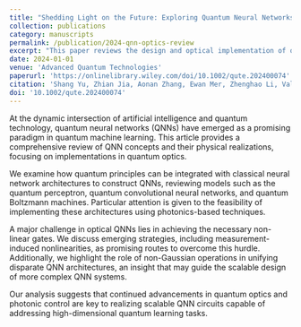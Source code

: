 ```yaml
---
title: "Shedding Light on the Future: Exploring Quantum Neural Networks through Optics"
collection: publications
category: manuscripts
permalink: /publication/2024-qnn-optics-review
excerpt: "This paper reviews the design and optical implementation of quantum neural networks (QNNs), exploring architectures such as quantum perceptrons and quantum Boltzmann machines and their feasibility in quantum optics."
date: 2024-01-01
venue: 'Advanced Quantum Technologies'
paperurl: 'https://onlinelibrary.wiley.com/doi/10.1002/qute.202400074'
citation: 'Shang Yu, Zhian Jia, Aonan Zhang, Ewan Mer, Zhenghao Li, Valerio Crescimanna, Kuan‐Cheng Chen, Raj B. Patel, Ian A. Walmsley, Dagomir Kaszlikowski (2024). &quot;Shedding Light on the Future: Exploring Quantum Neural Networks through Optics.&quot; <i>Advanced Quantum Technologies</i>, 2400074.'
doi: '10.1002/qute.202400074'
---
```

At the dynamic intersection of artificial intelligence and quantum technology, quantum neural networks (QNNs) have emerged as a promising paradigm in quantum machine learning. This article provides a comprehensive review of QNN concepts and their physical realizations, focusing on implementations in quantum optics.

We examine how quantum principles can be integrated with classical neural network architectures to construct QNNs, reviewing models such as the quantum perceptron, quantum convolutional neural networks, and quantum Boltzmann machines. Particular attention is given to the feasibility of implementing these architectures using photonics-based techniques.

A major challenge in optical QNNs lies in achieving the necessary non-linear gates. We discuss emerging strategies, including measurement-induced nonlinearities, as promising routes to overcome this hurdle. Additionally, we highlight the role of non-Gaussian operations in unifying disparate QNN architectures, an insight that may guide the scalable design of more complex QNN systems.

Our analysis suggests that continued advancements in quantum optics and photonic control are key to realizing scalable QNN circuits capable of addressing high-dimensional quantum learning tasks.
